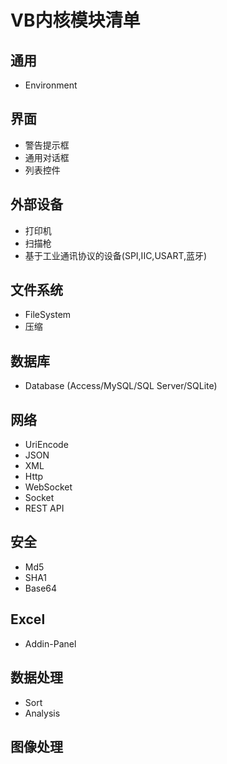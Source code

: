 # VB内核模块清单

## 通用
* Environment

## 界面
* 警告提示框
* 通用对话框
* 列表控件

## 外部设备
* 打印机
* 扫描枪
* 基于工业通讯协议的设备(SPI,IIC,USART,蓝牙) 

## 文件系统
* FileSystem
* 压缩

## 数据库
* Database (Access/MySQL/SQL Server/SQLite)

## 网络
* UriEncode
* JSON
* XML
* Http
* WebSocket
* Socket
* REST API

## 安全
* Md5
* SHA1
* Base64

## Excel
* Addin-Panel

## 数据处理
* Sort
* Analysis

## 图像处理
